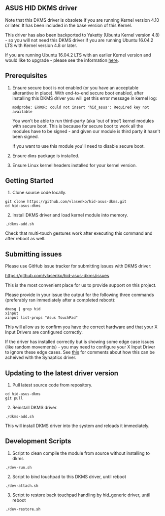 ## ASUS HID DKMS driver

Note that this DKMS driver is obsolete if you are running Kernel version 4.10 or later. It has been included in the base version of this Kernel.

This driver has also been backported to Yaketty (Ubuntu Kernel version 4.8) - so you will not need this DKMS driver if you are running Ubuntu 16.04.2 LTS with Kernel version 4.8 or later.

If you are running Ubuntu 16.04.2 LTS with an earlier Kernel version and would like to upgrade - please see the information [here](https://wiki.ubuntu.com/Kernel/LTSEnablementStack#Ubuntu_16.04_LTS_-_Xenial_Xerus).

## Prerequisites

1. Ensure secure boot is not enabled (or you have an acceptable alterantive in place). With end-to-end secure boot enabled, 
after installing this DKMS driver you will get this error message in kernel log:

    ```
    modprobe: ERROR: could not insert 'hid_asus': Required key not available
    ```

    You won't be able to run third-party (aka 'out of tree') kernel modules with 
    secure boot. This is because for secure boot to work all the modules 
    have to be signed - and given our module is third party it hasn't been signed.

    If you want to use this module you'll need to disable secure boot.

2. Ensure `dkms` package is installed.

3. Ensure Linux kernel headers installed for your kernel version.

## Getting Started

1. Clone source code locally.

  ```
  git clone https://github.com/vlasenko/hid-asus-dkms.git
  cd hid-asus-dkms
  ```

2. Install DKMS driver and load kernel module into memory.

  ```
  ./dkms-add.sh
  ```

Check that multi-touch gestures work after executing this command
and after reboot as well.

## Submitting issues

Please use GitHub issue tracker for submitting issues with DKMS driver:

https://github.com/vlasenko/hid-asus-dkms/issues

This is the most convenient place for us to provide support on this project.

Please provide in your issue the output for the following three commands (preferably ran immediately after a completed reboot):
```
dmesg | grep hid
xinput
xinput list-props "Asus TouchPad"
```

This will allow us to confirm you have the correct hardware and that your X Input Drivers are configured correctly.

If the driver has installed correctly but is showing some edge case issues (like random movements) - you may need to configure your X Input Driver to ignore these edge cases. See [this](https://github.com/vlasenko/hid-asus-dkms/issues/42#issuecomment-283515964) for comments about how this can be acheived with the Synaptics driver.

## Updating to the latest driver version

1. Pull latest source code from repository.
  ```
  cd hid-asus-dkms
  git pull
  ```

2. Reinstall DKMS driver.

  ```
  ./dkms-add.sh
  ```

This will install DKMS driver into the system and reloads it immediately.

## Development Scripts

1. Script to clean compile the module from source without installing to dkms
  ```
  ./dev-run.sh
  ```
2. Script to bind touchpad to this DKMS driver, until reboot
  ```
  ./dev-attach.sh
  ```
3. Script to restore back touchpad handling by hid_generic driver, until reboot
  ```
  ./dev-restore.sh
  ```
